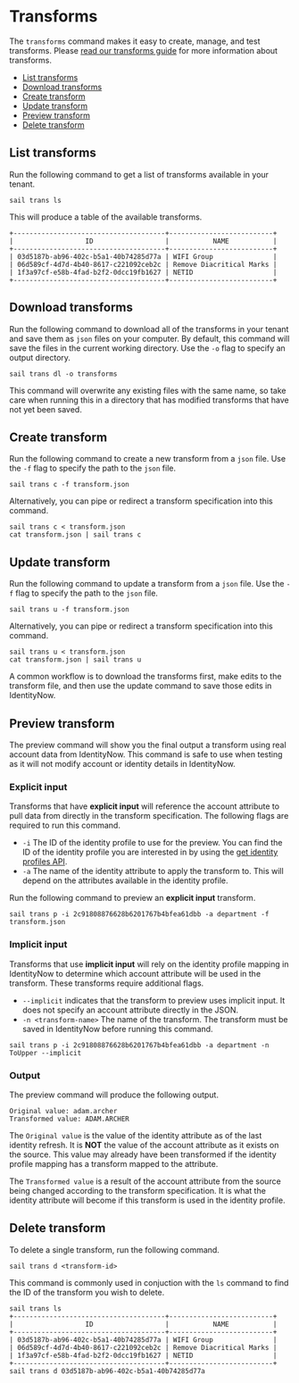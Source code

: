 # Transforms

The `transforms` command makes it easy to create, manage, and test transforms.  Please [read our transforms guide](https://developer.sailpoint.com/idn/docs/transforms) for more information about transforms.

- [List transforms](#list-transforms)
- [Download transforms](#download-transforms)
- [Create transform](#create-transform)
- [Update transform](#update-transform)
- [Preview transform](#preview-transform)
- [Delete transform](#delete-transform)

## List transforms

Run the following command to get a list of transforms available in your tenant.

```shell
sail trans ls
```

This will produce a table of the available transforms.

```shell
+--------------------------------------+--------------------------+
|                  ID                  |           NAME           |
+--------------------------------------+--------------------------+
| 03d5187b-ab96-402c-b5a1-40b74285d77a | WIFI Group               |
| 06d589cf-4d7d-4b40-8617-c221092ceb2c | Remove Diacritical Marks |
| 1f3a97cf-e58b-4fad-b2f2-0dcc19fb1627 | NETID                    |
+--------------------------------------+--------------------------+
```

## Download transforms

Run the following command to download all of the transforms in your tenant and save them as `json` files on your computer.  By default, this command will save the files in the current working directory.  Use the `-o` flag to specify an output directory.

```shell
sail trans dl -o transforms
```

This command will overwrite any existing files with the same name, so take care when running this in a directory that has modified transforms that have not yet been saved.

## Create transform

Run the following command to create a new transform from a `json` file.  Use the `-f` flag to specify the path to the `json` file.

```shell
sail trans c -f transform.json
```

Alternatively, you can pipe or redirect a transform specification into this command.

```shell
sail trans c < transform.json
cat transform.json | sail trans c
```

## Update transform

Run the following command to update a transform from a `json` file.  Use the `-f` flag to specify the path to the `json` file.

```shell
sail trans u -f transform.json
```

Alternatively, you can pipe or redirect a transform specification into this command.

```shell
sail trans u < transform.json
cat transform.json | sail trans u
```

A common workflow is to download the transforms first, make edits to the transform file, and then use the update command to save those edits in IdentityNow.

## Preview transform

The preview command will show you the final output a transform using real account data from IdentityNow.  This command is safe to use when testing as it will not modify account or identity details in IdentityNow.

### Explicit input

Transforms that have **explicit input** will reference the account attribute to pull data from directly in the transform specification.  The following flags are required to run this command.

- `-i` The ID of the identity profile to use for the preview.  You can find the ID of the identity profile you are interested in by using the [get identity profiles API](https://developer.sailpoint.com/idn/api/v3/list-identity-profiles).
- `-a` The name of the identity attribute to apply the transform to.  This will depend on the attributes available in the identity profile.

Run the following command to preview an **explicit input** transform.

```shell
sail trans p -i 2c91808876628b6201767b4bfea61dbb -a department -f transform.json
```

### Implicit input

Transforms that use **implicit input** will rely on the identity profile mapping in IdentityNow to determine which account attribute will be used in the transform.  These transforms require additional flags.

- `--implicit` indicates that the transform to preview uses implicit input.  It does not specify an account attribute directly in the JSON.
- `-n <transform-name>` The name of the transform.  The transform must be saved in IdentityNow before running this command.

```shell
sail trans p -i 2c91808876628b6201767b4bfea61dbb -a department -n ToUpper --implicit
```

### Output

The preview command will produce the following output.

```shell
Original value: adam.archer
Transformed value: ADAM.ARCHER
```

The `Original value` is the value of the identity attribute as of the last identity refresh.  It is **NOT** the value of the account attribute as it exists on the source.  This value may already have been transformed if the identity profile mapping has a transform mapped to the attribute.

The `Transformed value` is a result of the account attribute from the source being changed according to the transform specification.  It is what the identity attribute will become if this transform is used in the identity profile.

## Delete transform

To delete a single transform, run the following command.

```shell
sail trans d <transform-id>
```

This command is commonly used in conjuction with the `ls` command to find the ID of the transform you wish to delete.

```shell
sail trans ls
+--------------------------------------+--------------------------+
|                  ID                  |           NAME           |
+--------------------------------------+--------------------------+
| 03d5187b-ab96-402c-b5a1-40b74285d77a | WIFI Group               |
| 06d589cf-4d7d-4b40-8617-c221092ceb2c | Remove Diacritical Marks |
| 1f3a97cf-e58b-4fad-b2f2-0dcc19fb1627 | NETID                    |
+--------------------------------------+--------------------------+
sail trans d 03d5187b-ab96-402c-b5a1-40b74285d77a
```
